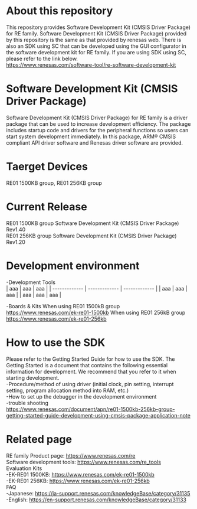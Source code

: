 # About this repository 
This repository provides Software Development Kit (CMSIS Driver Package) for RE family.
Software Development Kit (CMSIS Driver Package) provided by this repository is the same as that provided by renesas web.
There is also an SDK using SC that can be developed using the GUI configurator in the software development kit for RE family.
If you are using SDK using SC, please refer to the link below.   
https://www.renesas.com/software-tool/re-software-development-kit

# Software Development Kit (CMSIS Driver Package)
Software Development Kit (CMSIS Driver Package) for RE family is a driver package that can be used to increase development efficiency. The package includes startup code and drivers for the peripheral functions so users can start system development immediately. In this package, ARM® CMSIS compliant API driver software and Renesas driver software are provided.


# Taerget Devices
RE01 1500KB group,  RE01 256KB group


# Current Release
RE01 1500KB group Software Development Kit (CMSIS Driver Package) Rev1.40  
RE01 256KB group Software Development Kit (CMSIS Driver Package) Rev1.20  

# Development environment
-Development Tools  
| aaa | aaa | aaa |
| ------------- | ------------- | ------------- |
| aaa  | aaa  | aaa  |
| aaa  | aaa  | aaa  |


-Boards & Kits
When using RE01 1500kB group  
https://www.renesas.com/ek-re01-1500kb
When using RE01 256kB group  
https://www.renesas.com/ek-re01-256kb  

# How to use the SDK
Please refer to the Getting Started Guide for how to use the SDK. 
The Getting Started is a document that contains the following essential information for development. We recommend that you refer to it when starting development.  
-Procedure/method of using driver (initial clock, pin setting, interrupt setting, program allocation method into RAM, etc.)  
-How to set up the debugger in the development environment  
-trouble shooting  
https://www.renesas.com/document/apn/re01-1500kb-256kb-group-getting-started-guide-development-using-cmsis-package-application-note


# Related page  
RE family Product page: https://www.renesas.com/re  
Software development tools: https://www.renesas.com/re_tools  
Evaluation Kits  
 -EK-RE01 1500KB: https://www.renesas.com/ek-re01-1500kb  
 -EK-RE01 256KB: https://www.renesas.com/ek-re01-256kb  
FAQ  
 -Japanese: https://ja-support.renesas.com/knowledgeBase/category/31135  
 -English: https://en-support.renesas.com/knowledgeBase/category/31133  

